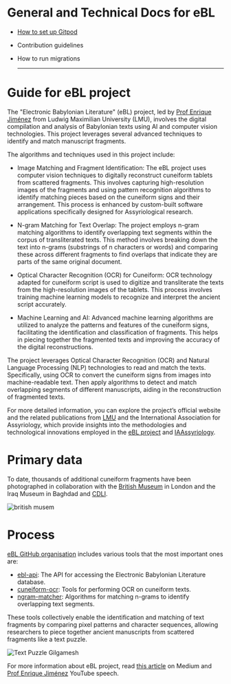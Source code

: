 # General and Technical Docs for eBL

- [How to set up Gitpod](gitpod-setup/setup.md)
- Contribution guidelines
- How to run migrations

  -------------------------------------------------------------------------------------------------------
# Guide for eBL project

The "Electronic Babylonian Literature" (eBL) project, led by [Prof Enrique Jiménez](https://www.assyriologie.uni-muenchen.de/personen/professoren/jimenez/index.html) from Ludwig Maximilian University (LMU), involves the digital compilation and analysis of Babylonian texts using AI and computer vision technologies. This project leverages several advanced techniques to identify and match manuscript fragments.

The algorithms and techniques used in this project include:

- Image Matching and Fragment Identification: The eBL project uses computer vision techniques to digitally reconstruct cuneiform tablets from scattered fragments. This involves capturing high-resolution images of the fragments and using pattern recognition algorithms to identify matching pieces based on the cuneiform signs and their arrangement. This process is enhanced by custom-built software applications specifically designed for Assyriological research.

- N-gram Matching for Text Overlap: The project employs n-gram matching algorithms to identify overlapping text segments within the corpus of transliterated texts. This method involves breaking down the text into n-grams (substrings of n characters or words) and comparing these across different fragments to find overlaps that indicate they are parts of the same original document.

- Optical Character Recognition (OCR) for Cuneiform: OCR technology adapted for cuneiform script is used to digitize and transliterate the texts from the high-resolution images of the tablets. This process involves training machine learning models to recognize and interpret the ancient script accurately.

- Machine Learning and AI: Advanced machine learning algorithms are utilized to analyze the patterns and features of the cuneiform signs, facilitating the identification and classification of fragments. This helps in piecing together the fragmented texts and improving the accuracy of the digital reconstructions.

The project leverages Optical Character Recognition (OCR) and Natural Language Processing (NLP) technologies to read and match the texts. Specifically, using OCR to convert the cuneiform signs from images into machine-readable text. Then apply algorithms to detect and match overlapping segments of different manuscripts, aiding in the reconstruction of fragmented texts.

For more detailed information, you can explore the project’s official website and the related publications from [LMU](https://www.lmu.de/en/newsroom/news-overview/news/playing-with-the-source-of-world-literature.html) and the International Association for Assyriology, which provide insights into the methodologies and technological innovations employed in the [eBL project](https://www.ebl.lmu.de/fragmentarium) and [IAAssyriology](https://iaassyriology.com/in-the-spotlight-the-electronic-babylonian-literature-project/).

# Primary data
To date, thousands of additional cuneiform fragments have been photographed in collaboration with the [British Museum](https://www.britishmuseum.org/collection) in London and the Iraq Museum in Baghdad and [CDLI](https://cdli.mpiwg-berlin.mpg.de/).



![british musem](https://github.com/Melanee-Melanee/eBL-generic-documentation/assets/74653444/470c76b2-5e1f-4134-9ce0-4ed2e3dc5808)



# Process

[eBL GitHub organisation](https://github.com/ElectronicBabylonianLiterature) includes various tools that the most important ones are:

- [ebl-api](https://github.com/ElectronicBabylonianLiterature/ebl-api): The API for accessing the Electronic Babylonian Literature database.
- [cuneiform-ocr](https://github.com/ElectronicBabylonianLiterature/cuneiform-ocr): Tools for performing OCR on cuneiform texts.
- [ngram-matcher](https://github.com/ElectronicBabylonianLiterature/ngram-matcher): Algorithms for matching n-grams to identify overlapping text segments.

These tools collectively enable the identification and matching of text fragments by comparing pixel patterns and character sequences, allowing researchers to piece together ancient manuscripts from scattered fragments like a text puzzle.




![Text Puzzle Gilgamesh](https://github.com/Melanee-Melanee/eBL-generic-documentation/assets/74653444/0080cdbe-ee4e-4b91-97b1-79bdef4136e6)

For more information about eBL project, read [this article](https://levelup.gitconnected.com/the-electronic-babylonian-library-ebl-gilgamesh-project-f883e0ff068f) on Medium and [Prof Enrique Jiménez](https://www.youtube.com/watch?v=4QS9oCNUcRY) YouTube speech. 
  
